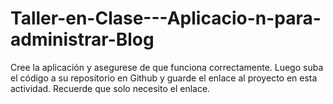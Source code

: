 # Taller-en-Clase---Aplicacio-n-para-administrar-Blog
Cree la aplicación y asegurese de que funciona correctamente. Luego suba el código a su repositorio en Github y guarde el enlace al proyecto en esta actividad. Recuerde que solo necesito el enlace.
